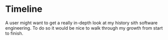 # Timeline

A user might want to get a really in-depth look at my history sith software engineering.
To do so it would be nice to walk through my growth from start to finish.
